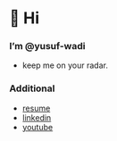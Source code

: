# 👋 Hi

### I’m @yusuf-wadi
- keep me on your radar.
### Additional
- [resume](https://github.com/yusuf-wadi/yusuf-wadi/blob/main/Yusuf_Wadi_Base.pdf)
- [linkedin](https://www.linkedin.com/in/yusuf-wadi/)
- [youtube](https://www.youtube.com/channel/UCAuh281iFil8t1jYVkcRUTg)

<!---
waedi-wave/waedi-wave is a ✨ special ✨ repository because its `README.md` (this file) appears on your GitHub profile.
You can click the Preview link to take a look at your changes.
--->
